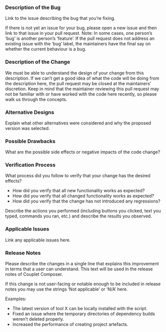 ### Description of the Bug

Link to the issue describing the bug that you’re fixing.

If there is not yet an issue for your bug, please open a new issue and then link to that issue in your pull request. Note: In some cases, one person’s ‘bug’ is another person’s ‘feature’. If the pull request does not address an existing issue with the ‘bug’ label, the maintainers have the final say on whether the current behaviour is a bug.

### Description of the Change

We must be able to understand the design of your change from this description. If we can’t get a good idea of what the code will be doing from the description here, the pull request may be closed at the maintainers’ discretion. Keep in mind that the maintainer reviewing this pull request may not be familiar with or have worked with the code here recently, so please walk us through the concepts.

### Alternative Designs

Explain what other alternatives were considered and why the proposed version was selected.

### Possible Drawbacks

What are the possible side effects or negative impacts of the code change?

### Verification Process

What process did you follow to verify that your change has the desired effects?

- How did you verify that all new functionality works as expected?
- How did you verify that all changed functionality works as expected?
- How did you verify that the change has not introduced any regressions?

Describe the actions you performed (including buttons you clicked, text you typed, commands you ran, etc.) and describe the results you observed.

### Applicable Issues

Link any applicable issues here.

### Release Notes

Please describe the changes in a single line that explains this improvement in terms that a user can understand. This text will be used in the release notes of Couplet Composer.

If this change is not user-facing or notable enough to be included in release notes you may use the strings ‘Not applicable’ or ‘N/A’ here.

Examples:

- The latest version of tool X can be locally installed with the script.
- Fixed an issue where the temporary directories of dependency builds weren’t deleted properly.
- Increased the performance of creating project artefacts.
